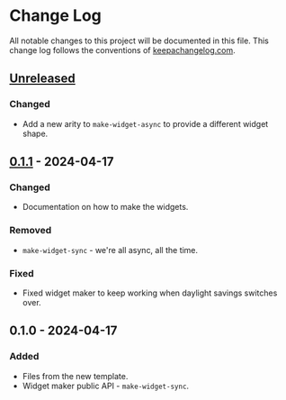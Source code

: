 # Change Log
All notable changes to this project will be documented in this file. This change log follows the conventions of [keepachangelog.com](http://keepachangelog.com/).

## [Unreleased]
### Changed
- Add a new arity to `make-widget-async` to provide a different widget shape.

## [0.1.1] - 2024-04-17
### Changed
- Documentation on how to make the widgets.

### Removed
- `make-widget-sync` - we're all async, all the time.

### Fixed
- Fixed widget maker to keep working when daylight savings switches over.

## 0.1.0 - 2024-04-17
### Added
- Files from the new template.
- Widget maker public API - `make-widget-sync`.

[Unreleased]: https://sourcehost.site/your-name/introdução_clojure/compare/0.1.1...HEAD
[0.1.1]: https://sourcehost.site/your-name/introdução_clojure/compare/0.1.0...0.1.1
